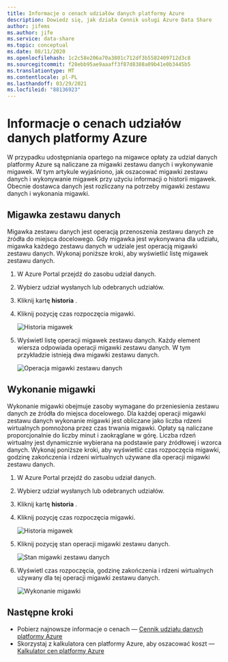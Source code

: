 ```yaml
---
title: Informacje o cenach udziałów danych platformy Azure
description: Dowiedz się, jak działa Cennik usługi Azure Data Share
author: jifems
ms.author: jife
ms.service: data-share
ms.topic: conceptual
ms.date: 08/11/2020
ms.openlocfilehash: 1c2c58e206a70a3801c712df3b5582409712d3c8
ms.sourcegitcommit: f28ebb95ae9aaaff3f87d8388a09b41e0b3445b5
ms.translationtype: MT
ms.contentlocale: pl-PL
ms.lasthandoff: 03/29/2021
ms.locfileid: "88136923"
---
```

# <a name="understand-azure-data-share-pricing"></a>Informacje o cenach udziałów danych platformy Azure

W przypadku udostępniania opartego na migawce opłaty za udział danych platformy Azure są naliczane za migawki zestawu danych i wykonywanie migawek. W tym artykule wyjaśniono, jak oszacować migawki zestawu danych i wykonywanie migawek przy użyciu informacji o historii migawek. Obecnie dostawca danych jest rozliczany na potrzeby migawki zestawu danych i wykonania migawki.

## <a name="dataset-snapshot"></a>Migawka zestawu danych

Migawka zestawu danych jest operacją przenoszenia zestawu danych ze źródła do miejsca docelowego. Gdy migawka jest wykonywana dla udziału, migawka każdego zestawu danych w udziale jest operacją migawki zestawu danych. Wykonaj poniższe kroki, aby wyświetlić listę migawek zestawu danych. 

1. W Azure Portal przejdź do zasobu udział danych.

1. Wybierz udział wysłanych lub odebranych udziałów.

1. Kliknij kartę **historia** .

1. Kliknij pozycję czas rozpoczęcia migawki.
 
    ![Historia migawek](./media/concepts/concepts-pricing/pricing-snapshot-history.png "Historia migawek") 

1. Wyświetl listę operacji migawek zestawu danych. Każdy element wiersza odpowiada operacji migawki zestawu danych. W tym przykładzie istnieją dwa migawki zestawu danych.

    ![Operacja migawki zestawu danych](./media/concepts/concepts-pricing/pricing-dataset-snapshot.png "Operacja migawki zestawu danych")

## <a name="snapshot-execution"></a>Wykonanie migawki

Wykonanie migawki obejmuje zasoby wymagane do przeniesienia zestawu danych ze źródła do miejsca docelowego. Dla każdej operacji migawki zestawu danych wykonanie migawki jest obliczane jako liczba rdzeni wirtualnych pomnożona przez czas trwania migawki. Opłaty są naliczane proporcjonalnie do liczby minut i zaokrąglane w górę. Liczba rdzeń wirtualny jest dynamicznie wybierana na podstawie pary źródłowej i wzorca danych. Wykonaj poniższe kroki, aby wyświetlić czas rozpoczęcia migawki, godzinę zakończenia i rdzeni wirtualnych używane dla operacji migawki zestawu danych.

1. W Azure Portal przejdź do zasobu udział danych.

1. Wybierz udział wysłanych lub odebranych udziałów.

1. Kliknij kartę **historia** .

1. Kliknij pozycję czas rozpoczęcia migawki.

    ![Historia migawek](./media/concepts/concepts-pricing/pricing-snapshot-history.png "Historia migawek") 

1. Kliknij pozycję stan operacji migawki zestawu danych.

    ![Stan migawki zestawu danych](./media/concepts/concepts-pricing/pricing-snapshot-status.png "Stan migawki zestawu danych")

1. Wyświetl czas rozpoczęcia, godzinę zakończenia i rdzeni wirtualnych używany dla tej operacji migawki zestawu danych. 

    ![Wykonanie migawki](./media/concepts/concepts-pricing/pricing-snapshot-execution.png "Wykonanie migawki")

## <a name="next-steps"></a>Następne kroki

- Pobierz najnowsze informacje o cenach — [Cennik udziału danych platformy Azure](https://azure.microsoft.com/pricing/details/data-share/)
- Skorzystaj z kalkulatora cen platformy Azure, aby oszacować koszt — [Kalkulator cen platformy Azure](https://azure.microsoft.com/pricing/calculator/)
